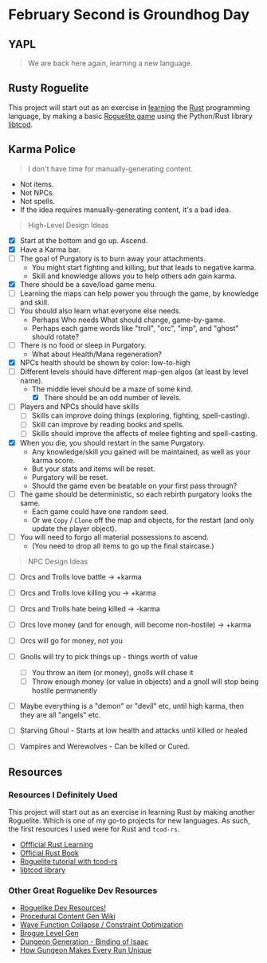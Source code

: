 # February Second is Groundhog Day

## YAPL

> We are back here again, learning a new language.


## Rusty Roguelite

This project will start out as an exercise in [learning](https://www.rust-lang.org/learn/) the [Rust](https://doc.rust-lang.org/book/title-page.html) programming language, by making a basic [Roguelite
game](https://tomassedovic.github.io/roguelike-tutorial/) using the Python/Rust library [libtcod](https://github.com/libtcod/libtcod).


## Karma Police

> I don't have time for manually-generating content.

* Not items.
* Not NPCs.
* Not spells.
* If the idea requires manually-generating content, it's a bad idea.


> High-Level Design Ideas

* [X] Start at the bottom and go up. Ascend.
* [X] Have a Karma bar.
* [ ] The goal of Purgatory is to burn away your attachments.
  * You might start fighting and killing, but that leads to negative karma.
  * Skill and knowledge allows you to help others adn gain karma.
* [X] There should be a save/load game menu.
* [ ] Learning the maps can help power you through the game, by knowledge and skill.
* [ ] You should also learn what everyone else needs.
  * Perhaps Who needs What should change, game-by-game.
  * Perhaps each game words like "troll", "orc", "imp", and "ghost" should rotate?
* [ ] There is no food or sleep in Purgatory.
  * What about Health/Mana regeneration?
* [X] NPCs health should be shown by color: low-to-high
* [ ] Different levels should have different map-gen algos (at least by level name).
  * The middle level should be a maze of some kind.
    * [X] There should be an odd number of levels.
* [ ] Players and NPCs should have skills
  * [ ] Skills can improve doing things (exploring, fighting, spell-casting).
  * [ ] Skill can improve by reading books and spells.
  * [ ] Skills should improve the affects of melee fighting and spell-casting.
* [X] When you die, you should restart in the same Purgatory.
  * Any knowledge/skill you gained will be maintained, as well as your karma score.
  * But your stats and items will be reset.
  * Purgatory will be reset.
  * Should the game even be beatable on your first pass through?
* [ ] The game should be deterministic, so each rebirth purgatory looks the same.
  * Each game could have one random seed.
  * Or we `Copy` / `Clone` off the map and objects, for the restart (and only update the player object).
* [ ] You will need to forgo all material possessions to ascend.
  * (You need to drop all items to go up the final staircase.)


> NPC Design Ideas

* [ ] Orcs and Trolls love battle -> +karma
* [ ] Orcs and Trolls love killing you -> +karma
* [ ] Orcs and Trolls hate being killed -> -karma
* [ ] Orcs love money (and for enough, will become non-hostile) -> +karma
* [ ] Orcs will go for money, not you
* [ ] Gnolls will try to pick things up - things worth of value
  * [ ] You throw an item (or money), gnolls will chase it
  * [ ] Throw enough money (or value in objects) and a gnoll will stop being hostile permanently
* [ ] Maybe everything is a "demon" or "devil" etc, until high karma, then they are all "angels" etc.
* [ ] Starving Ghoul - Starts at low health and attacks until killed or healed
* [ ] Vampires and Werewolves - Can be killed or Cured.


## Resources


### Resources I Definitely Used

This project will start out as an exercise in learning Rust by making another Roguelite. Which is one of
my go-to projects for new languages. As such, the first resources I used were for Rust and `tcod-rs`.

* [Offficial Rust Learning](https://www.rust-lang.org/learn/)
* [Official Rust Book](https://doc.rust-lang.org/book/title-page.html)
* [Roguelite tutorial with tcod-rs](https://tomassedovic.github.io/roguelike-tutorial/)
* [libtcod library](https://github.com/libtcod/libtcod)


### Other Great Roguelike Dev Resources

* [Roguelike Dev Resources!](https://github.com/marukrap/RoguelikeDevResources)
* [Procedural Content Gen Wiki](http://pcg.wikidot.com/category-pcg-algorithms)
* [Wave Function Collapse / Constraint Optimization](https://bfnightly.bracketproductions.com/chapter_33.html)
* [Brogue Level Gen](https://www.rockpapershotgun.com/how-do-roguelikes-generate-levels)
* [Dungeon Generation - Binding of Isaac](https://www.boristhebrave.com/2020/09/12/dungeon-generation-in-binding-of-isaac/)
* [How Gungeon Makes Every Run Unique](https://www.cbr.com/enter-the-gungeon-variety-indie-roguelike/)


